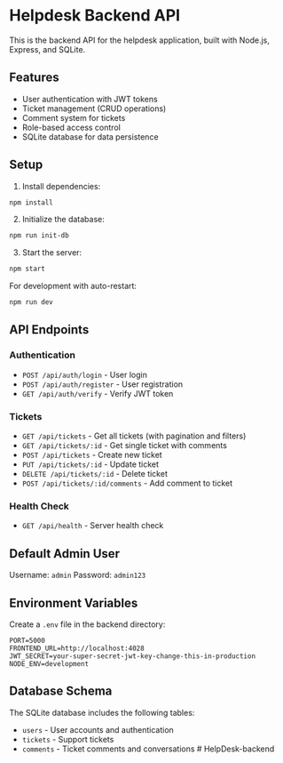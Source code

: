 # Helpdesk Backend API

This is the backend API for the helpdesk application, built with Node.js, Express, and SQLite.

## Features

- User authentication with JWT tokens
- Ticket management (CRUD operations)
- Comment system for tickets
- Role-based access control
- SQLite database for data persistence

## Setup

1. Install dependencies:
```bash
npm install
```

2. Initialize the database:
```bash
npm run init-db
```

3. Start the server:
```bash
npm start
```

For development with auto-restart:
```bash
npm run dev
```

## API Endpoints

### Authentication
- `POST /api/auth/login` - User login
- `POST /api/auth/register` - User registration
- `GET /api/auth/verify` - Verify JWT token

### Tickets
- `GET /api/tickets` - Get all tickets (with pagination and filters)
- `GET /api/tickets/:id` - Get single ticket with comments
- `POST /api/tickets` - Create new ticket
- `PUT /api/tickets/:id` - Update ticket
- `DELETE /api/tickets/:id` - Delete ticket
- `POST /api/tickets/:id/comments` - Add comment to ticket

### Health Check
- `GET /api/health` - Server health check

## Default Admin User

Username: `admin`
Password: `admin123`

## Environment Variables

Create a `.env` file in the backend directory:

```
PORT=5000
FRONTEND_URL=http://localhost:4028
JWT_SECRET=your-super-secret-jwt-key-change-this-in-production
NODE_ENV=development
```

## Database Schema

The SQLite database includes the following tables:
- `users` - User accounts and authentication
- `tickets` - Support tickets
- `comments` - Ticket comments and conversations
#   H e l p D e s k - b a c k e n d  
 